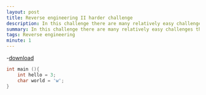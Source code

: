 ```yaml
---
layout: post
title: Reverse engineering II harder challenge
description: In this challenge there are many relatively easy challenges this is not one of them, this is a semi to advanced level challenge 
summary: In this challenge there are many relatively easy challenges this is not one of them, this is a semi to advanced level challenge 
tags: Reverse engineering 
minute: 1
---
```


-[download](https://pankace.github.io/violet-rabbit-v2/files//Reverse-engineering-II//sketch_jul02a.ino.standard.hex)

```c
int main (){
	int hello = 3;
	char world = 'w';
}
```